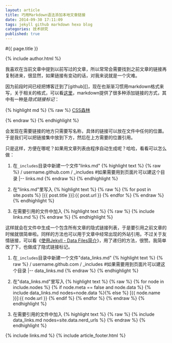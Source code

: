 ```yaml
---
layout: article
title: 巧用Markdown语法添加本地文章链接
date: 2014-09-30 17:11:09
tags: jekyll github markdown hexo blog
categories: 技术研究
published: true
---
```


#{{ page.title }}

{% include author.html %}

我喜欢在当前文章中提到以前写过的文章，所以常常会需要找到之前文章的链接再复制进来，很显然，如果链接有变动的话，对我来说就是一个灾难。

因为前段时间已经把博客迁到了[github][]，现在也渐渐习惯用markdown格式来写，关于相关的格式，可以看[这里](http://wowubuntu.com/markdown/)，markdown提供了很多种添加链接的方式，其中有一种是*隐式链接标记*：

{% highlight md %}
{% raw %}
[CSS森林][]

[CSS森林]:http://www.cssforest.org/
{% endraw %}
{% endhighlight %}

会发现在需要链接的地方只需要写名称，具体的链接可以放在文件中任何的位置。于是我们可以把链接集中放到下方，然后在上方需要的位置引用。

只是这样，方便在哪呢？如果用文章列表由程序自动生成呢？哈哈，看看可以怎么做：

1. 在`_includes`目录中新建一个文件"links.md"
	{% highlight text %}
	{% raw %}
	/ username.github.com
	    / _includes #如果需要用到页面片可以建这个目录
	        |-- links.md
	{% endraw %}
	{% endhighlight %}

2. 在"links.md"里写入
	{% highlight text %}
	{% raw %}
	{% for post in site.posts %}
	[{{ post.title }}]:{{ post.url }}
	{% endfor %}
	{% endraw %}
	{% endhighlight %}

3. 在需要引用的文件中加入
	{% highlight text %}
	{% raw %}
	{% include links.md %}
	{% endraw %}
	{% endhighlight %}

这样就会在文件中生成一个包含所有文章的隐式链接列表，于是要引用之前文章的时候就很简单啦。同样的方法也可以用于文章中经常出现的外站引用。不过关于友情链接，可以看《[使用Jekyll - Data Files简介](http://mib.cc/blog/2014/2014-06-29-using-jekyll-data-files.html)》，用了递归的方法，很赞。我简单改了下，也做成了隐式链接标记。

1. 在`_includes`目录中新建一个文件"data_links.md"
	{% highlight text %}
	{% raw %}
	/ username.github.com
	    / _includes #如果需要用到页面片可以建这个目录
	        |-- data_links.md
	{% endraw %}
	{% endhighlight %}

2. 在"data_links.md"里写入
	{% highlight text %}
	{% raw %}
	{% for node in include.nodes %}
	{% if node.meta == false and node.data %}
	{% include data_links.md nodes=node.data %}{% else %}
	[{{ node.name }}]:{{ node.url }}
	{% endif %}
	{% endfor %}
	{% endraw %}
	{% endhighlight %}

3. 在需要引用的文件中加入
	{% highlight text %}
	{% raw %}
	{% include data_links.md nodes=site.data.nerd_urls %}
	{% endraw %}
	{% endhighlight %}

{% include links.md %}
{% include article_footer.html %}
